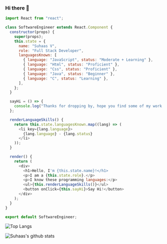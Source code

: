 ### Hi there 👋

```javascript
import React from "react";

class SoftwareEngineer extends React.Component {
  constructor(props) {
    super(props);
    this.state = {
      name: "Suhaas V",
      role: "Full Stack Developer",
      languagesKnown: [
        { language: "JavaScript", status: "Moderate + Learning" },
        { language: "Html", status: "Proficient" },
        { language: "Css", status: "Proficient" },
        { language: "Java", status: "Beginner" },
        { language: "C", status: "Learning" },
      ],
    };
  }

  sayHi = () => {
    console.log("Thanks for dropping by, hope you find some of my work interesting.");
  };

  renderLanguageSkills() {
    return this.state.languagesKnown.map((lang) => (
      <li key={lang.language}>
        {lang.language} - {lang.status}
      </li>
    ));
  }

  render() {
    return (
      <div>
        <h1>Hello, I'm {this.state.name}!</h1>
        <p>I am a {this.state.role}.</p>
        <p>I know these programming languages:</p>
        <ul>{this.renderLanguageSkills()}</ul>
        <button onClick={this.sayHi}>Say Hi!</button>
      </div>
    );
  }
}

export default SoftwareEngineer;
```

![Top Langs](https://github-readme-stats.vercel.app/api/top-langs/?username=suhaasvijay&layout=compact&theme=dark&hide_border=true)

![Suhaas's github stats](https://github-readme-stats.vercel.app/api?username=suhaasvijay&show_icons=true&hide_border=true&theme=dark)
